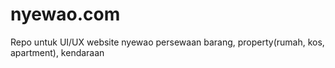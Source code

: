# nyewao.com
Repo untuk UI/UX website nyewao persewaan barang, property(rumah, kos, apartment), kendaraan

